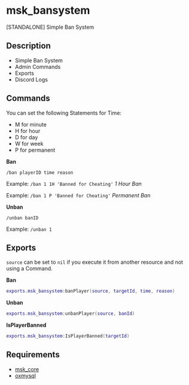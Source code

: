 # msk_bansystem
[STANDALONE] Simple Ban System

## Description
* Simple Ban System
* Admin Commands
* Exports
* Discord Logs

## Commands
You can set the following Statements for Time:
* M for minute
* H for hour
* D for day
* W for week
* P for permanent

**Ban**

`/ban playerID time reason`

Example: `/ban 1 1H 'Banned for Cheating'` *1 Hour Ban*

Example: `/ban 1 P 'Banned for Cheating'` *Permanent Ban*

**Unban**

`/unban banID`

Example: `/unban 1`

## Exports
`source` can be set to `nil` if you execute it from another resource and not using a Command.

**Ban**
```lua
exports.msk_bansystem:banPlayer(source, targetId, time, reason)
```
**Unban**
```lua
exports.msk_bansystem:unbanPlayer(source, banId)
```
**IsPlayerBanned**
```lua
exports.msk_bansystem:IsPlayerBanned(targetId)
```

## Requirements
* [msk_core](https://github.com/MSK-Scripts/msk_core)
* [oxmysql](https://github.com/overextended/oxmysql)
